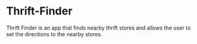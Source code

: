 # Thrift-Finder
Thrift Finder is an app that finds nearby thrift stores and allows the user to set the directions to the nearby stores.
